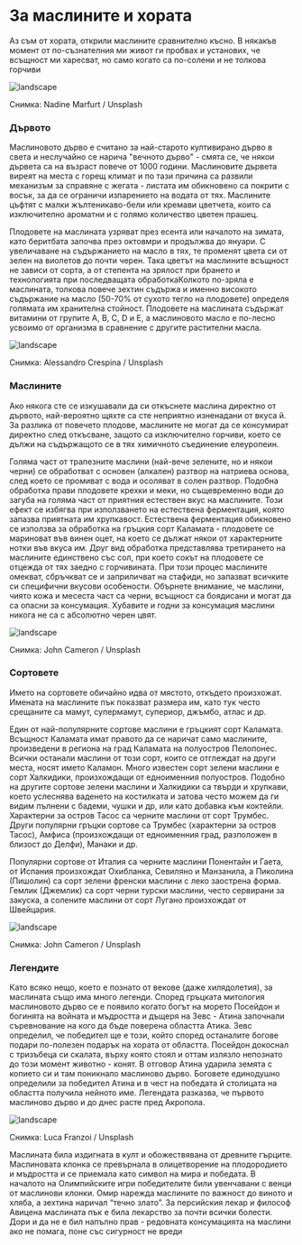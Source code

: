 # За маслините и хората

Аз съм от хората, открили маслините сравнително късно. В някакъв момент от по-съзнателния ми живот ги пробвах и установих, че всъщност ми харесват, но само когато са по-солени и не толкова горчиви

![landscape](https://images.unsplash.com/photo-1617617494949-1b29b0e1bf5f?q=80&w=1476&auto=format&fit=crop&ixlib=rb-4.0.3&ixid=M3wxMjA3fDB8MHxwaG90by1wYWdlfHx8fGVufDB8fHx8fA%3D%3D)

Снимка:  Nadine Marfurt / Unsplash

### Дървото

Маслиновото дърво е считано за най-старото култивирано дърво в света и неслучайно се нарича "вечното дърво" - смята се, че някои дървета са на възраст повече от 1000 години. Маслиновите дървета виреят на места с горещ климат и по тази причина са развили механизъм за справяне с жегата - листата им обикновено са покрити с восък, за да се ограничи изпарението на водата от тях. Маслините цъфтят с малки жълтеникаво-бели или кремави цветчета, които са изключително ароматни и с голямо количество цветен прашец.

Плодовете на маслината узряват през есента или началото на зимата, като беритбата започва през октовмри и продължва до януари. С увеличаване на съдържанието на масло в тях, те променят цвета си от зелен на виолетов до почти черен. Така цветът на маслините всъщност не зависи от сорта, а от степента на зрялост при брането и технологията при последващата обработкаКолкото по-зряла е маслината, толкова повече зехтин съдържа и именно високото съдържание на масло (50-70% от сухото тегло на плодовете) определя голямата им хранителна стойност. Плодовете на маслината съдържат витамини от групите A, B, C, D и Е, а маслиновото масло е по-лесно усвоимо от организма в сравнение с другите растителни масла.

![landscape](https://images.unsplash.com/photo-1708955052953-b44e8d23a14a?q=80&w=1374&auto=format&fit=crop&ixlib=rb-4.0.3&ixid=M3wxMjA3fDB8MHxwaG90by1wYWdlfHx8fGVufDB8fHx8fA%3D%3D)

Снимка: Alessandro Crespina / Unsplash

### Маслините

Ако някога сте се изкушавали да си откъснете маслина директно от дървото, най-вероятно щяхте са сте неприятно изненадани от вкуса й. За разлика от повечето плодове, маслините не могат да се консумират директно след откъсване, защото са изключително горчиви, което се дължи на съдържащото се в тях химичното съединение елеуропеин.

Голяма част от трапезните маслини (най-вече зелените, но и някои черни) се обработват с основен (алкален) разтвор на натриева основа, след което се промиват с вода и осоляват в солен разтвор. Подобна обработка прави плодовете крехки и меки, но същевременно води до загуба на голяма част от приятния естествен вкус на маслините. Този ефект се избягва при използването на естествена ферментация, която запазва приятната им хрупкавост. Естествена ферментация обикновено се използва за обработка на гръцкия сорт Каламата - плодовете се мариноват във винен оцет, на което се дължат някои от характерните нотки във вкуса им. Друг вид обработка представлява третирането на маслините единствено със сол, при което сокът на плодовете се отцежда от тях заедно с горчивината. При този процес маслините омекват, сбръчкват се и заприличват на стафиди, но запазват всичките си специфични вкусови особености. Обърнете внимание, че маслини, чиято кожа и месеста част са черни, всъщност са боядисани и могат да са опасни за консумация. Хубавите и годни за консумация маслини никога не са с абсолютно черен цвят.

![landscape](https://images.unsplash.com/photo-1698775942492-d2dd399e2670?q=80&w=1374&auto=format&fit=crop&ixlib=rb-4.0.3&ixid=M3wxMjA3fDB8MHxwaG90by1wYWdlfHx8fGVufDB8fHx8fA%3D%3D)

Снимка: John Cameron / Unsplash

### Сортовете

Името на сортовете обичайно идва от мястото, откъдето произхожат. Имената на маслините пък показват размера им, като тук често срещаните са мамут, супермамут, супериор, джъмбо, атлас и др.

Един от най-популярните сортове маслини е гръцкият сорт Каламата. Всъщност Каламата имат правото да се наричат само маслините, произведени в региона на град Каламата на полуостров Пелопонес. Всички останали маслини от този сорт, които се отглеждат на други места, носят името Каламон. Много известен сорт зелени маслини е сорт Халкидики,  произхождащи от едноименния полуостров. Подобно на другите сортове зелени маслини и Халкидики са твърди и хрупкави, което услеснява ваденето на костилката и затова често можем да ги видим пълнени с бадеми, чушки и др, или като добавка към коктейли. Характерни за остров Тасос са черните маслини от сорт Трумбес. Други популярни гръцки сортове са Трумбес (характерни за остров Тасос), Амфиса (произхождащи от едноименния град, разположен в близост до Делфи), Манаки и др.

Популярни сортове от Италия са черните маслини Понентайн и Гаета, от Испания произхождат Охибланка, Севиляно и Манзанила, а Пиколина (Пишолин) са сорт зелени френски маслини с леко заострена форма. Гемлик (Джемлик) са сорт черни турски маслини, често сервирани за закуска, а солените маслини от сорт Лугано произхождат от Швейцария.

![landscape](https://images.unsplash.com/photo-1642495595882-9a4f09bea85b?q=80&w=1374&auto=format&fit=crop&ixlib=rb-4.0.3&ixid=M3wxMjA3fDB8MHxwaG90by1wYWdlfHx8fGVufDB8fHx8fA%3D%3D)

Снимка: John Cameron / Unsplash

### Легендите

Като всяко нещо, което е познато от векове (даже хилядолетия), за маслината също има много легенди. Според гръцката митология маслиновото дърво се е появило когато богът на морето Посейдон и богинята на войната и мъдростта и дъщеря на Зевс - Атина започнали съревнование на кого да бъде поверена областта Атика. Зевс определил, че победител ще е този, който според останалите богове подари по-полезен подарък на хората от областта. Посейдон докоснал с тризъбеца си скалата, върху която стоял и оттам излязло непознато до този момент животно - конят. В отговор Атина ударила земята с копието си и там поникнало маслиново дърво. Боговете единодушно определили за победител Атина и в чест на победата й столицата на областта получила нейното име. Легендата разказва, че първото маслиново дърво и до днес расте пред Акропола. 

![landscape](https://images.unsplash.com/photo-1615754709623-0b34201e3e39?q=80&w=1470&auto=format&fit=crop&ixlib=rb-4.0.3&ixid=M3wxMjA3fDB8MHxwaG90by1wYWdlfHx8fGVufDB8fHx8fA%3D%3D)

Снимка: Luca Franzoi  / Unsplash

Маслината била издигната в култ и обожествявана от древните гърците. Маслиновата клонка се превърнала в олицетворение на плодородието и мъдростта и се приемала като символ на мира и победата. В началото на Олимпийските игри победителите били увенчавани с венци от маслинови клонки. Омир нарежда маслините по важност до виното и хляба, а зехтина наричал “течно злато”. За персийския лекар и философ Авицена маслината пък е била лекарство за почти всички болести. Дори и да не е бил напълно прав - редовната консумацията на маслини ако не помага, поне със сигурност не вреди